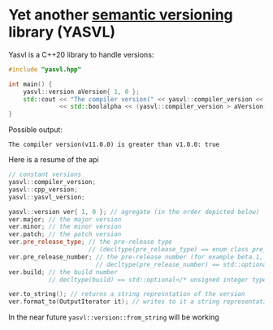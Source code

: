 # Yet another [semantic versioning](https://semver.org/) library (YASVL)

Yasvl is a C++20 library to handle versions:
```cpp
#include "yasvl.hpp"

int main() {
	yasvl::version aVersion{ 1, 0 };
	std::cout << "The compiler version(" << yasvl::compiler_version << ") is greater than " << aVersion << ": " 
	          << std::boolalpha << (yasvl::compiler_version > aVersion) << '\n';
}
```
Possible output:
```
The compiler version(v11.0.0) is greater than v1.0.0: true
```
Here is a resume of the api
```cpp
// constant versions
yasvl::compiler_version;
yasvl::cpp_version;
yasvl::yasvl_version;

yasvl::version ver{ 1, 0 }; // agregate (in the order depicted below)
ver.major; // the major version
ver.minor; // the minor version
ver.patch; // the patch version
ver.pre_release_type; // the pre-release type 
                      // (decltype(pre_release_type) == enum class pre_release { alpha, beta, rc, none };)
ver.pre_release_number; // the pre-release number (for example beta.1, one being the number). 
                        // decltype(pre_release_number) == std::optional</* unsigned integer type*/>
ver.build; // the build number
           // decltype(build) == std::optional</* unsigned integer type of at least 10 bits*/>

ver.to_string(); // returns a string represntation of the version
ver.format_to(OutputIterator it); // writes to it a string representation of the version
```
In the near future `yasvl::version::from_string` will be working
